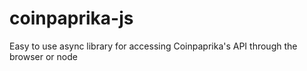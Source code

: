 # coinpaprika-js
Easy to use async library for accessing Coinpaprika's API through the browser or node
